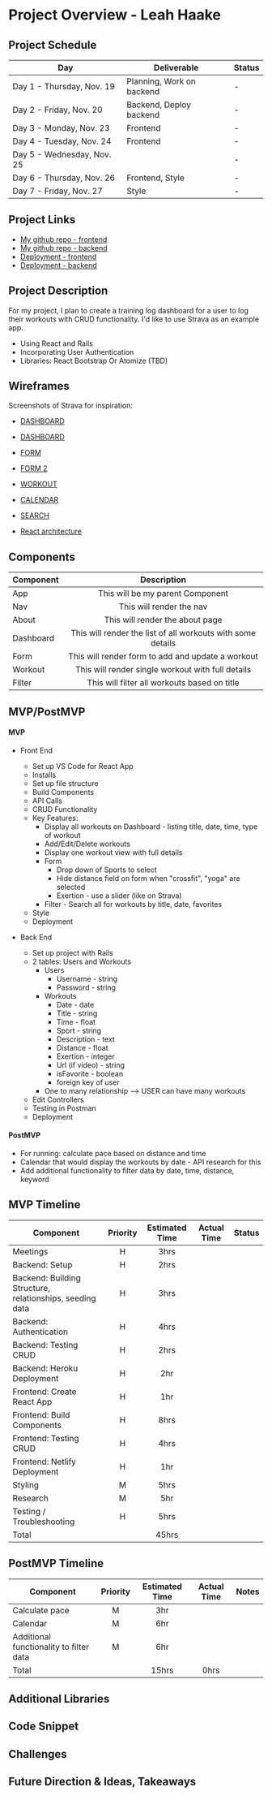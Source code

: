 # Project Overview - Leah Haake

## Project Schedule

|  Day | Deliverable | Status
|---|---| ---|
|Day 1 - Thursday, Nov. 19 | Planning, Work on backend | -
|Day 2 - Friday, Nov. 20 | Backend, Deploy backend | -
|Day 3 - Monday, Nov. 23 | Frontend | -
|Day 4 - Tuesday, Nov. 24 | Frontend | -
|Day 5 - Wednesday, Nov. 25 |  | -
|Day 6 - Thursday, Nov. 26 | Frontend, Style | -
|Day 7 - Friday, Nov. 27 | Style | -

## Project Links

- [My github repo - frontend](https://github.com/lhaake/unit4-proj-frontend)
- [My github repo - backend](https://github.com/lhaake/unit4-proj-backend)
- [Deployment - frontend]()
- [Deployment - backend]()

## Project Description

For my project, I plan to create a training log dashboard for a user to log their workouts with CRUD functionality. I'd like to use Strava as an example app. 
- Using React and Rails 
- Incorporating User Authentication
- Libraries: React Bootstrap Or Atomize (TBD)


## Wireframes
Screenshots of Strava for inspiration:

- [DASHBOARD](https://res.cloudinary.com/lhaake/image/upload/v1605761293/Capstone/Dashboard.png)
- [DASHBOARD](https://res.cloudinary.com/lhaake/image/upload/v1605761293/Capstone/Dashboard%202.png)
- [FORM](https://res.cloudinary.com/lhaake/image/upload/v1605762106/Capstone/Screen_Shot_2020-11-18_at_10.42.11_PM_uirnkw.png)
- [FORM 2](https://res.cloudinary.com/lhaake/image/upload/v1605761294/Capstone/Form%20dropdown.png)
- [WORKOUT](https://res.cloudinary.com/lhaake/image/upload/v1605761293/Capstone/Workout%20View.png)
- [CALENDAR](https://res.cloudinary.com/lhaake/image/upload/v1605761632/Capstone/Calendar.png)
- [SEARCH](https://res.cloudinary.com/lhaake/image/upload/v1605761292/Capstone/Search%20by%20Title%2C%20keyword%2C%20sport.png)

- [React architecture](https://docs.google.com/drawings/d/1CVjWoqG1d2YgeEK_uGywdlIm9kWPPRkem8lyZxed0Ag/edit?usp=sharing)


## Components

| Component | Description | 
| --- | :---: |  
| App | This will be my parent Component | 
| Nav | This will render the nav | 
| About | This will render the about page | 
| Dashboard | This will render the list of all workouts with some details  | 
| Form | This will render form to add and update a workout | 
| Workout | This will render single workout with full details | 
| Filter | This will filter all workouts based on title | 


## MVP/PostMVP 

#### MVP 
- Front End 
	- Set up VS Code for React App
	- Installs
	- Set up file structure
	- Build Components
	- API Calls
	- CRUD Functionality
	- Key Features:
		- Display all workouts on Dashboard - listing title, date, time, type of workout
		- Add/Edit/Delete workouts
		- Display one workout view with full details 
		- Form
			- Drop down of Sports to select 
			- Hide distance field on form when "crossfit", "yoga" are selected
			- Exertion - use a slider (like on Strava)
		- Filter - Search all for workouts by title, date, favorites 
	- Style
	- Deployment

- Back End 
	- Set up project with Rails
	- 2 tables: Users and Workouts
		- Users
			- Username - string
			- Password - string
		- Workouts
			- Date - date 
			- Title - string
			- Time - float
			- Sport - string
			- Description - text
			- Distance - float
			- Exertion - integer 
			- Url (if video) - string
			- isFavorite - boolean 
			- foreign key of user
		- One to many relationship --> USER can have many workouts
	- Edit Controllers
	- Testing in Postman
	- Deployment

#### PostMVP 
- For running: calculate pace based on distance and time
- Calendar that would display the workouts by date - API research for this
- Add additional functionality to filter data by date, time, distance, keyword 


## MVP Timeline

| Component | Priority | Estimated Time | Actual Time | Status |
| --- | :---: |  :---: | :---: | :---: |
| Meetings | H | 3hrs|  | |
| Backend: Setup | H | 2hrs| |  |
| Backend: Building Structure, relationships, seeding data | H | 3hrs|  | |
| Backend: Authentication | H | 4hrs| |  |
| Backend: Testing CRUD | H | 2hrs| |  |
| Backend: Heroku Deployment | H | 2hr | |  |
| Frontend: Create React App | H | 1hr|  |  |
| Frontend: Build Components | H | 8hrs|  | |
| Frontend: Testing CRUD | H | 4hrs|  | |
| Frontend: Netlify Deployment| H | 1hr| |
| Styling | M | 5hrs| |  |
| Research | M | 5hr| |  |
| Testing / Troubleshooting | H | 5hrs| | |
| Total |  | 45hrs|  | |


## PostMVP Timeline
| Component | Priority | Estimated Time | Actual Time | Notes |
| --- | :---: |  :---: | :---: | :---: | 
| Calculate pace | M | 3hr| |  |
| Calendar | M | 6hr| |  |
| Additional functionality to filter data | M | 6hr| |  |
| Total |  | 15hrs| 0hrs | |


## Additional Libraries
## Code Snippet
## Challenges 
## Future Direction & Ideas, Takeaways
